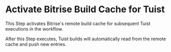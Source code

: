 # Activate Bitrise Build Cache for Tuist

This Step activates Bitrise's remote build cache for subsequent Tuist executions in the workflow.

After this Step executes, Tuist builds will automatically read from the remote cache and push new entries.
